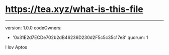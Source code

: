 # https://tea.xyz/what-is-this-file
---
version: 1.0.0
codeOwners:
  - '0x31E2d7ECDe702b2dB46236D230d2F5c5c35c17e8'
quorum: 1


I lov Aptos

